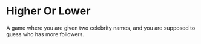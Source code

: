 # Higher Or Lower
 A game where you are given two celebrity names, and you are supposed to guess who has more followers.
